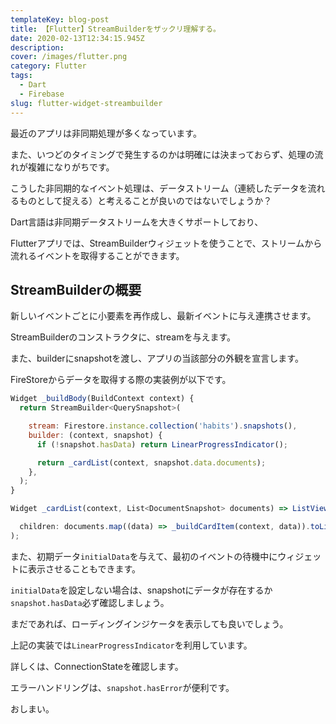 ```yaml
---
templateKey: blog-post
title: 【Flutter】StreamBuilderをザックリ理解する。
date: 2020-02-13T12:34:15.945Z
description: 
cover: /images/flutter.png
category: Flutter
tags: 
  - Dart
  - Firebase
slug: flutter-widget-streambuilder
---
```


最近のアプリは非同期処理が多くなっています。

また、いつどのタイミングで発生するのかは明確には決まっておらず、処理の流れが複雑になりがちです。

こうした非同期的なイベント処理は、データストリーム（連続したデータを流れるものとして捉える）と考えることが良いのではないでしょうか？

Dart言語は非同期データストリームを大きくサポートしており、

Flutterアプリでは、StreamBuilderウィジェットを使うことで、ストリームから流れるイベントを取得することができます。

## StreamBuilderの概要

新しいイベントごとに小要素を再作成し、最新イベントに与え連携させます。

StreamBuilderのコンストラクタに、streamを与えます。

また、builderにsnapshotを渡し、アプリの当該部分の外観を宣言します。

FireStoreからデータを取得する際の実装例が以下です。

```js
Widget _buildBody(BuildContext context) {
  return StreamBuilder<QuerySnapshot>(

    stream: Firestore.instance.collection('habits').snapshots(),
    builder: (context, snapshot) {
      if (!snapshot.hasData) return LinearProgressIndicator();

      return _cardList(context, snapshot.data.documents);
    },
  );
}

Widget _cardList(context, List<DocumentSnapshot> documents) => ListView(

  children: documents.map((data) => _buildCardItem(context, data)).toList(),
);
```

また、初期データ`initialData`を与えて、最初のイベントの待機中にウィジェットに表示させることもできます。

`initialData`を設定しない場合は、snapshotにデータが存在するか`snapshot.hasData`必ず確認しましょう。

まだであれば、ローディングインジケータを表示しても良いでしょう。

上記の実装では`LinearProgressIndicator`を利用しています。

詳しくは、ConnectionStateを確認します。

エラーハンドリングは、`snapshot.hasError`が便利です。

おしまい。

